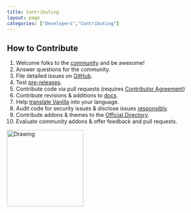```yaml
---
title: Contributing
layout: page
categories: ["Developers","Contributing"]
---
```


## How to Contribute

1. Welcome folks to the [community](http://vanillaforums.org/discussions) and be awesome!
2. Answer questions for the community.
3. File detailed issues on [GitHub](https://github.com/vanillaforums/vanilla).
4. Test [pre-releases](http://vanillaforums.org/categories/blog).
5. Contribute code via pull requests (requires [Contributor Agreement](http://vanillaforums.org/contributors))
6. Contribute revisions & additions to [docs](https://github.com/vanillaforums/VanillaDocs).
7. Help [translate Vanilla](/developers/locales) into your language.
8. Audit code for security issues & disclose issues [responsibly](/developers).
9. Contribute addons & themes to the [Official Directory](http://vanillaforums.org/addons).
10. Evaluate community addons & offer feedback and pull requests.

<img src="http://www.favething.com/uploads/images/main-fave-images/you_re_awesome_bill_murray-1.jpg" alt="Drawing" style="width: 200px;"/>
